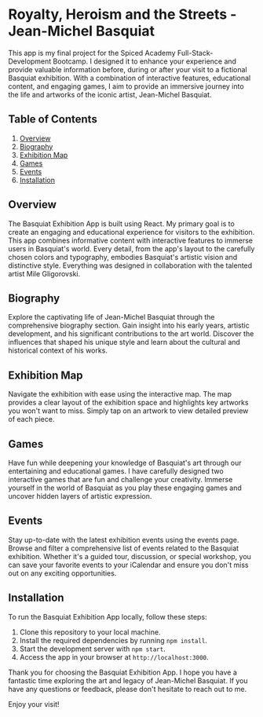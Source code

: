 # Royalty, Heroism and the Streets - Jean-Michel Basquiat

This app is my final project for the Spiced Academy Full-Stack-Development Bootcamp. I designed it to enhance your experience and provide valuable information before, during or after your visit to a fictional Basquiat exhibition. With a combination of interactive features, educational content, and engaging games, I aim to provide an immersive journey into the life and artworks of the iconic artist, Jean-Michel Basquiat.

## Table of Contents

1. [Overview](#overview)
2. [Biography](#biography)
3. [Exhibition Map](#exhibition-map)
4. [Games](#games)
5. [Events](#events)
6. [Installation](#installation)

## Overview

The Basquiat Exhibition App is built using React. My primary goal is to create an engaging and educational experience for visitors to the exhibition. This app combines informative content with interactive features to immerse users in Basquiat's world. Every detail, from the app's layout to the carefully chosen colors and typography, embodies Basquiat's artistic vision and distinctive style. Everything was designed in collaboration with the talented artist Mile Gligorovski.

## Biography

Explore the captivating life of Jean-Michel Basquiat through the comprehensive biography section. Gain insight into his early years, artistic development, and his significant contributions to the art world. Discover the influences that shaped his unique style and learn about the cultural and historical context of his works.

## Exhibition Map

Navigate the exhibition with ease using the interactive map. The map provides a clear layout of the exhibition space and highlights key artworks you won't want to miss. Simply tap on an artwork to view detailed preview of each piece.

## Games

Have fun while deepening your knowledge of Basquiat's art through our entertaining and educational games. I have carefully designed two interactive games that are fun and challenge your creativity. Immerse yourself in the world of Basquiat as you play these engaging games and uncover hidden layers of artistic expression.

## Events

Stay up-to-date with the latest exhibition events using the events page. Browse and filter a comprehensive list of events related to the Basquiat exhibition. Whether it's a guided tour, discussion, or special workshop, you can save your favorite events to your iCalendar and ensure you don't miss out on any exciting opportunities.

## Installation

To run the Basquiat Exhibition App locally, follow these steps:

1. Clone this repository to your local machine.
2. Install the required dependencies by running `npm install`.
3. Start the development server with `npm start`.
4. Access the app in your browser at `http://localhost:3000`.

Thank you for choosing the Basquiat Exhibition App. I hope you have a fantastic time exploring the art and legacy of Jean-Michel Basquiat. If you have any questions or feedback, please don't hesitate to reach out to me.

Enjoy your visit!
